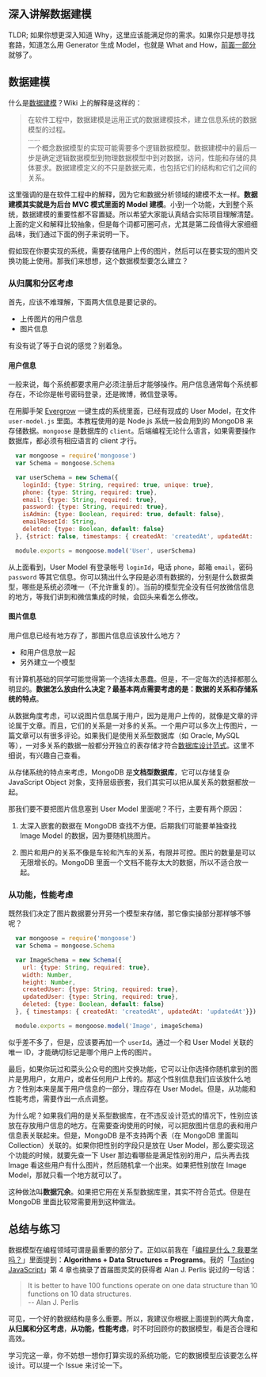 ## 深入讲解数据建模

[数据建模]:https://zh.wikipedia.org/wiki/%E6%95%B0%E6%8D%AE%E5%BB%BA%E6%A8%A1

TLDR; 如果你想更深入知道 Why，这里应该能满足你的需求。如果你只是想寻找套路，知道怎么用 Generator 生成 Model，也就是 What and How，[前面一部分](./04-data-modeling.md) 就够了。  

## 数据建模

什么是[数据建模][]？Wiki 上的解释是这样的：

>在软件工程中，数据建模是运用正式的数据建模技术，建立信息系统的数据模型的过程。  
>......  
>一个概念数据模型的实现可能需要多个逻辑数据模型。数据建模中的最后一步是确定逻辑数据模型到物理数据模型中到对数据，访问，性能和存储的具体要求。数据建模定义的不只是数据元素，也包括它们的结构和它们之间的关系。  

这里强调的是在软件工程中的解释，因为它和数据分析领域的建模不太一样。**数据建模其实就是为后台 MVC 模式里面的 Model 建模**。小到一个功能，大到整个系统，数据建模的重要性都不容置疑。所以希望大家能认真结合实际项目理解清楚。上面的定义和解释比较抽象，但是每个词都可圈可点，尤其是第二段值得大家细细品味，我们通过下面的例子来说明一下。  

假如现在你要实现的系统，需要存储用户上传的图片，然后可以在要实现的图片交换功能上使用。那我们来想想，这个数据模型要怎么建立？  

### 从归属和分区考虑

首先，应该不难理解，下面两大信息是要记录的。

* 上传图片的用户信息  
* 图片信息  

有没有说了等于白说的感觉？别着急。  

#### 用户信息

一般来说，每个系统都要求用户必须注册后才能够操作。用户信息通常每个系统都存在，不论你是帐号密码登录，还是微博，微信登录等。  

[Evergrow]: https://github.com/kenspirit/generator-evergrow

在用脚手架 [Evergrow][] 一键生成的系统里面，已经有现成的 User Model，在文件 `user-model.js` 里面。本教程使用的是 Node.js 系统一般会用到的 MongoDB 来存储数据。`mongoose` 是数据库的 `client`。后端编程无论什么语言，如果需要操作数据库，都必须有相应语言的 client 才行。  

```javascript
  var mongoose = require('mongoose')
  var Schema = mongoose.Schema

  var userSchema = new Schema({
    loginId: {type: String, required: true, unique: true},
    phone: {type: String, required: true},
    email: {type: String, required: true},
    password: {type: String, required: true},
    isAdmin: {type: Boolean, required: true, default: false},
    emailResetId: String,
    deleted: {type: Boolean, default: false}
  }, {strict: false, timestamps: { createdAt: 'createdAt', updatedAt: 'updatedAt'}})

  module.exports = mongoose.model('User', userSchema)
```

从上面看到，User Model 有登录帐号 `loginId`，电话 `phone`，邮箱 `email`，密码 `password` 等其它信息。你可以猜出什么字段是必须有数据的，分别是什么数据类型，哪些是系统必须唯一（不允许重复的）。当前的模型完全没有任何放微信信息的地方，等我们讲到和微信集成的时候，会回头来看怎么修改。  

#### 图片信息

用户信息已经有地方存了，那图片信息应该放什么地方？  

* 和用户信息放一起  
* 另外建立一个模型  

有计算机基础的同学可能觉得第一个选择太愚蠢。但是，不一定每次的选择都那么明显的。**数据怎么放由什么决定？**最基本两点需要考虑的是：**数据的关系**和**存储系统的特点**。

[数据库设计范式]:https://zh.wikipedia.org/wiki/%E6%95%B0%E6%8D%AE%E5%BA%93%E8%A7%84%E8%8C%83%E5%8C%96

从数据角度考虑，可以说图片信息属于用户，因为是用户上传的，就像是文章的评论属于文章。而且，它们的关系是一对多的关系。一个用户可以多次上传图片，一篇文章可以有很多评论。如果我们是使用关系型数据库（如 Oracle, MySQL 等），一对多关系的数据一般都分开独立的表存储才符合[数据库设计范式][]。这里不细说，有兴趣自己查看。  

从存储系统的特点来考虑，MongoDB 是**文档型数据库**，它可以存储复杂 JavaScript Object 对象，支持层级嵌套，我们其实可以把从属关系的数据都放一起。  

那我们要不要把图片信息塞到 User Model 里面呢？不行，主要有两个原因：

1. 太深入嵌套的数据在 MongoDB 查找不方便。后期我们可能要单独查找 Image Model 的数据，因为要随机挑图片。  

2. 图片和用户的关系不像是车轮和汽车的关系，有限并可控。图片的数量是可以无限增长的。MongoDB 里面一个文档不能存太大的数据，所以不适合放一起。  


### 从功能，性能考虑

既然我们决定了图片数据要分开另一个模型来存储，那它像实操部分那样够不够呢？  

```javascript
  var mongoose = require('mongoose')
  var Schema = mongoose.Schema

  var ImageSchema = new Schema({
    url: {type: String, required: true},
    width: Number,
    height: Number,
    createdUser: {type: String, required: true},
    updatedUser: {type: String, required: true},
    deleted: {type: Boolean, default: false}
  }, { timestamps: { createdAt: 'createdAt', updatedAt: 'updatedAt'}})

  module.exports = mongoose.model('Image', imageSchema)
```

似乎差不多了，但是，应该要再加一个 `userId`。通过一个和 User Model 关联的唯一 ID，才能确切标记是哪个用户上传的图片。  

最后，如果你玩过和菜头公众号的图片交换功能，它可以让你选择你随机拿到的图片是男用户，女用户，或者任何用户上传的。那这个性别信息我们应该放什么地方？性别本来是属于用户信息的一部分，理应存在 User Model。但是，从功能和性能考虑，需要作出一点点调整。  

为什么呢？如果我们用的是关系型数据库，在不违反设计范式的情况下，性别应该放在存放用户信息的地方。在需要查询使用的时候，可以把放图片信息的表和用户信息表关联起来。但是，MongoDB 是不支持两个表（在 MongoDB 里面叫 Collection）关联的。如果你把性别的字段只是放在 User Model，那么要实现这个功能的时候，就要先查一下 User 那边看哪些是满足性别的用户，后头再去找 Image 看这些用户有什么图片，然后随机拿一个出来。如果把性别放在 Image Model，那就只看一个地方就可以了。  

这种做法叫**数据冗余**。如果把它用在关系型数据库里，其实不符合范式。但是在 MongoDB 里面比较常需要用到这种做法。  


## 总结与练习

[编程是什么？我要学吗？]: http://www.thinkingincrowd.me/2016/08/28/What-is-programming-should-I-learn/
[Tasting JavaScript]: http://leanpub.com/tasting-javascript

数据模型在编程领域可谓是最重要的部分了。正如以前我在「[编程是什么？我要学吗？][]」里面提到：**Algorithms + Data Structures = Programs**。我的「[Tasting JavaScript][]」第 4 章也摘录了首届图灵奖的获得者 Alan J. Perlis 说过的一句话：  

>It is better to have 100 functions operate on one data structure than 10 functions on 10 data structures.  
>    --  Alan J. Perlis

可见，一个好的数据结构是多么重要。所以，我建议你根据上面提到的两大角度，**从归属和分区考虑**，**从功能，性能考虑**，时不时回顾你的数据模型，看是否合理和高效。  

学习完这一章，你不妨想一想你打算实现的系统功能，它的数据模型应该要怎么样设计。可以提一个 Issue 来讨论一下。  
